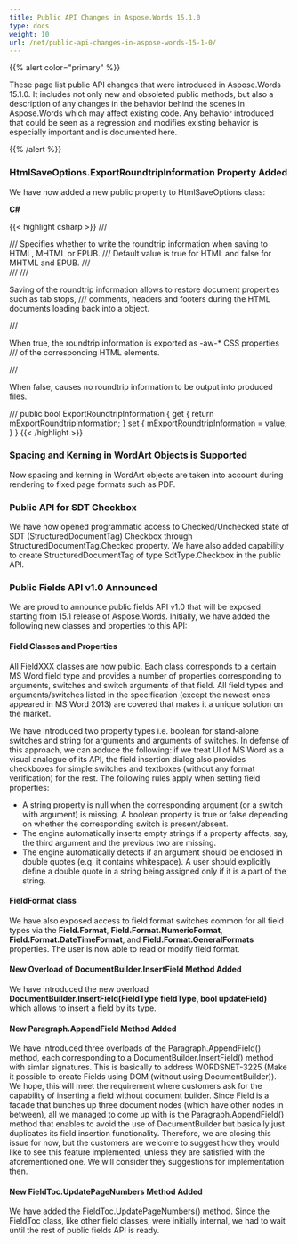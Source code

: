 ```yaml
---
title: Public API Changes in Aspose.Words 15.1.0
type: docs
weight: 10
url: /net/public-api-changes-in-aspose-words-15-1-0/
---
```


{{% alert color="primary" %}} 

These page list public API changes that were introduced in Aspose.Words 15.1.0. It includes not only new and obsoleted public methods, but also a description of any changes in the behavior behind the scenes in Aspose.Words which may affect existing code. Any behavior introduced that could be seen as a regression and modifies existing behavior is especially important and is documented here.

{{% /alert %}} 
### **HtmlSaveOptions.ExportRoundtripInformation Property Added**
We have now added a new public property to HtmlSaveOptions class:

**C#**

{{< highlight csharp >}}
/// <summary>
/// Specifies whether to write the roundtrip information when saving to HTML, MHTML or EPUB.
/// Default value is <c>true</c> for HTML and <c>false</c> for MHTML and EPUB.
/// </summary>
/// <remarks>
/// <p>Saving of the roundtrip information allows to restore document properties such as tab stops,
/// comments, headers and footers during the HTML documents loading back into a <see cref="Document"/> object.</p>
/// <p>When <c>true</c>, the roundtrip information is exported as -aw-* CSS properties
/// of the corresponding HTML elements.</p>
/// <p>When <c>false</c>, causes no roundtrip information to be output into produced files.</p>
/// </remarks>
public bool ExportRoundtripInformation
{
    get { return mExportRoundtripInformation; }
    set { mExportRoundtripInformation = value; }
}
{{< /highlight >}}
### **Spacing and Kerning in WordArt Objects is Supported**
Now spacing and kerning in WordArt objects are taken into account during rendering to fixed page formats such as PDF. 
### **Public API for SDT Checkbox**
We have now opened programmatic access to Checked/Unchecked state of SDT (StructuredDocumentTag) Checkbox through StructuredDocumentTag.Checked property. We have also added capability to create StructuredDocumentTag of type SdtType.Checkbox in the public API.
### **Public Fields API v1.0 Announced**
We are proud to announce public fields API v1.0 that will be exposed starting from 15.1 release of Aspose.Words. Initially, we have added the following new classes and properties to this API:
#### **Field Classes and Properties**
All FieldXXX classes are now public. Each class corresponds to a certain MS Word field type and provides a number of properties corresponding to arguments, switches and switch arguments of that field. All field types and arguments/switches listed in the specification (except the newest ones appeared in MS Word 2013) are covered that makes it a unique solution on the market.

We have introduced two property types i.e. boolean for stand-alone switches and string for arguments and arguments of switches. In defense of this approach, we can adduce the following: if we treat UI of MS Word as a visual analogue of its API, the field insertion dialog also provides checkboxes for simple switches and textboxes (without any format verification) for the rest. The following rules apply when setting field properties:

- A string property is null when the corresponding argument (or a switch with argument) is missing. A boolean property is true or false depending on whether the corresponding switch is present/absent.
- The engine automatically inserts empty strings if a property affects, say, the third argument and the previous two are missing.
- The engine automatically detects if an argument should be enclosed in double quotes (e.g. it contains whitespace). A user should explicitly define a double quote in a string being assigned only if it is a part of the string.
#### **FieldFormat class**
We have also exposed access to field format switches common for all field types via the **Field.Format**, **Field.Format.NumericFormat**, **Field.Format.DateTimeFormat**, and **Field.Format.GeneralFormats** properties. The user is now able to read or modify field format.
#### **New Overload of DocumentBuilder.InsertField Method Added**
We have introduced the new overload **DocumentBuilder.InsertField(FieldType fieldType, bool updateField)** which allows to insert a field by its type.
#### **New Paragraph.AppendField Method Added**
We have introduced three overloads of the Paragraph.AppendField() method, each corresponding to a DocumentBuilder.InsertField() method with simlar signatures. This is basically to address WORDSNET-3225 (Make it possible to create Fields using DOM (without using DocumentBuilder)). We hope, this will meet the requirement where customers ask for the capability of inserting a field without document builder. Since Field is a facade that bunches up three document nodes (which have other nodes in between), all we managed to come up with is the Paragraph.AppendField() method that enables to avoid the use of DocumentBuilder but basically just duplicates its field insertion functionality. Therefore, we are closing this issue for now, but the customers are welcome to suggest how they would like to see this feature implemented, unless they are satisfied with the aforementioned one. We will consider they suggestions for implementation then.
#### **New FieldToc.UpdatePageNumbers Method Added**
We have added the FieldToc.UpdatePageNumbers() method. Since the FieldToc class, like other field classes, were initially internal, we had to wait until the rest of public fields API is ready.
